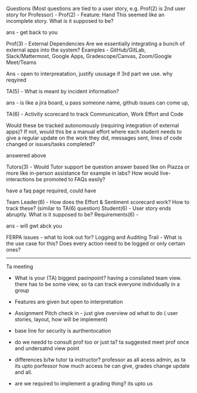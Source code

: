 Questions (Most questions are tied to a user story, e.g. Prof(2) is 2nd user story for Professor) -
Prof(2) - Feature: Hand
This seemed like an incomplete story. What is it supposed to be?

ans - get back to you

Prof(3) - External Dependencies
Are we essentially integrating a bunch of external apps into the system?
Examples - GitHub/GitLab, Slack/Mattermost, Google Apps, Gradescope/Canvas, Zoom/Google Meet/Teams

Ans - open to interpreatation, justify ususage if 3rd part we use. why reqyired

TA(5) - What is meant by incident information?

ans - is like a jira board, u pass someone name, github issues can come up, 


TA(6) - Activity scorecard to track Communication, Work Effort and Code

Would these be tracked autonomously (requiring integration of external apps)?
If not, would this be a manual effort where each student needs to give a regular update on the work they did, messages sent, lines of code changed or issues/tasks completed?

answered above

Tutors(3) - Would Tutor support be question answer based like on Piazza or more like in-person assistance for example in labs? How would live-interactions be promoted to FAQs easily?

have a faq page required, could have 



Team Leader(6) - How does the Effort & Sentiment scorecard work? How to track these? (similar to TA(6) question)
Student(6) - User story ends abruptly. What is it supposed to be?
Requirements(6) -

ans - will gwt abck you

FERPA issues - what to look out for?
Logging and Auditing Trail - What is the use case for this? Does every action need to be logged or only certain ones?

-------------
Ta meeting

- What is your (TA) biggest paoinpoint?
having a consilated team view. there has to be some view, so ta can track everyone individually in a group

-  Features are given but open to interpretation

- Assignment Pitch check in - just give overview od what to do ( user stories, layout, how will be implement)

- base line for security is aurthentocation

- do we needd to consult prof too or just ta? ta suggested meet prof once and undersatnd view point

- differences b/tw tutor ta instructor?
professor as all acess admin, as ta its upto porfessor how much access he can give, grades change update and all.

- are we required to implement a grading thing?
its upto us



